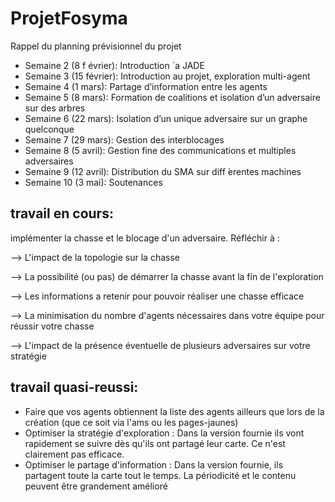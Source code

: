 # ProjetFosyma
 Rappel du planning prévisionnel du projet 
 - Semaine 2 (8 f évrier):    Introduction `a JADE
 - Semaine 3 (15 février):    Introduction au projet, exploration multi-agent
 - Semaine 4 (1 mars):    Partage d’information entre les agents
 - Semaine 5 (8 mars):    Formation de coalitions et isolation d’un adversaire sur des arbres
 - Semaine 6 (22 mars):    Isolation d’un unique adversaire sur un graphe quelconque
 - Semaine 7 (29 mars):    Gestion des interblocages
 - Semaine 8 (5 avril):    Gestion fine des communications et multiples adversaires
 - Semaine 9 (12 avril):    Distribution du SMA sur diff ́erentes machines
 - Semaine 10 (3 mai):    Soutenances


## travail en cours:
 implémenter la chasse et le blocage d'un adversaire. Réfléchir à  : 
 
 --> L'impact de la topologie sur la chasse
 
 --> La possibilité (ou pas) de démarrer la chasse avant la fin de l'exploration
 
 --> Les informations a retenir pour pouvoir réaliser une chasse efficace
 
 --> La minimisation du nombre d'agents nécessaires dans votre équipe pour réussir votre chasse
 
 --> L'impact de la présence éventuelle de plusieurs adversaires sur votre stratégie
 
 ## travail quasi-reussi:
  - Faire que vos agents obtiennent la liste des agents ailleurs que lors de la création (que ce soit via l'ams ou les pages-jaunes)
 - Optimiser la stratégie d'exploration : Dans la version fournie ils vont rapidement se suivre dès qu'ils ont partagé leur carte. Ce n'est clairement pas efficace.
 - Optimiser le partage d'information : Dans la version fournie, ils partagent toute la carte tout le temps. La périodicité et le contenu peuvent être grandement amélioré
